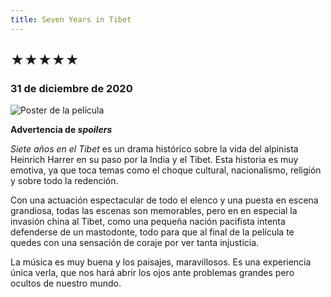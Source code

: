 ```yaml
---
title: Seven Years in Tibet
---
```


## &starf;&starf;&starf;&starf;&starf;

### 31 de diciembre de 2020

![](../img/seven_years_in_tibet.jpg "Poster de la película")

**Advertencia de *spoilers***

*Siete años en el Tibet* es un drama histórico sobre la vida del alpinista Heinrich Harrer en su paso por la India y el Tibet.
Esta historia es muy emotiva, ya que toca temas como el choque cultural, nacionalismo, religión y sobre todo la redención.

Con una actuación espectacular de todo el elenco y una puesta en escena grandiosa, todas las escenas son memorables, pero en en especial la invasión china al Tibet, como una pequeña nación pacifista intenta defenderse de un mastodonte, todo para que al final de la película te quedes con una sensación de coraje por ver tanta injusticia.

La música es muy buena y los paisajes, maravillosos. Es una experiencia única verla, que nos hará abrir los ojos ante problemas grandes pero ocultos de nuestro mundo.
